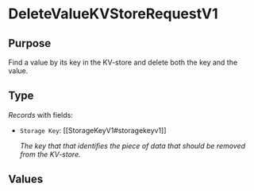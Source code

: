 # DeleteValueKVStoreRequestV1

## Purpose

<!-- --8<-- [start:purpose] -->
Find a value by its key in the KV-store and delete both the key and the value.

<!-- --8<-- [end:purpose] -->

## Type

<!-- --8<-- [start:type] -->
<div class="type">

*Records* with fields:
- `Storage Key`: [[StorageKeyV1#storagekeyv1]]

  *The key that that identifies the piece of data that should be removed from the KV-store.*

</div>
<!-- --8<-- [end:type] -->

## Values

